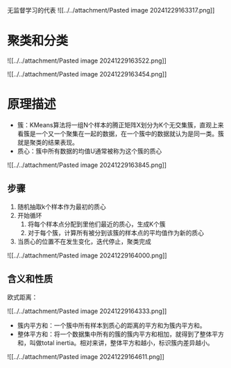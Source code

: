 无监督学习的代表
![[../../attachment/Pasted image 20241229163317.png]]

# 聚类和分类

![[../../attachment/Pasted image 20241229163522.png]]


![[../../attachment/Pasted image 20241229163454.png]]

# 原理描述

* 簇：KMeans算法将一组N个样本的腾正矩阵X划分为K个无交集簇，直观上来看簇是一个又一个聚集在一起的数据，在一个簇中的数据就认为是同一类。簇就是聚类的结果表现。
* 质心：簇中所有数据的均值U通常被称为这个簇的质心

![[../../attachment/Pasted image 20241229163845.png]]

## 步骤

1. 随机抽取k个样本作为最初的质心
2. 开始循环
	1. 将每个样本点分配到里他们最近的质心，生成K个簇
	2. 对于每个簇，计算所有被分到该簇的样本点的平均值作为新的质心
3. 当质心的位置不在发生变化，迭代停止，聚类完成

![[../../attachment/Pasted image 20241229164000.png]]


## 含义和性质

欧式距离：

![[../../attachment/Pasted image 20241229164333.png]]

* 簇内平方和：一个簇中所有样本到质心的距离的平方和为簇内平方和。
* 整体平方和：将一个数据集中所有的簇的簇内平方和相加，就得到了整体平方和，叫做total inertia。相对来讲，整体平方和越小，标识簇内差异越小。

![[../../attachment/Pasted image 20241229164611.png]]

